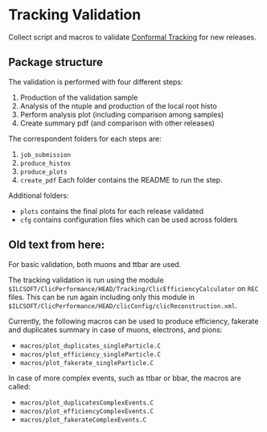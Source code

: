 # Tracking Validation

Collect script and macros to validate [Conformal Tracking](https://github.com/iLCSoft/ConformalTracking) for new releases.

## Package structure 

The validation is performed with four different steps:
1. Production of the validation sample
2. Analysis of the ntuple and production of the local root histo
3. Perform analysis plot (including comparison among samples)
4. Create summary pdf (and comparison with other releases)

The correspondent folders for each steps are:
1. `job_submission`
2. `produce_histos`
3. `produce_plots`
4. `create_pdf`
Each folder contains the README to run the step.

Additional folders:
- `plots` contains the final plots for each release validated
- `cfg` contains configuration files which can be used across folders

## Old text from here:

For basic validation, both muons and ttbar are used.

The tracking validation is run using the module `$ILCSOFT/ClicPerformance/HEAD/Tracking/ClicEfficiencyCalculator` on `REC` files.
This can be run again including only this module in `$ILCSOFT/ClicPerformance/HEAD/clicConfig/clicReconstruction.xml`.

Currently, the following macros can be used to produce efficiency, fakerate and duplicates summary in case of muons, electrons, and pions:
- `macros/plot_duplicates_singleParticle.C`
- `macros/plot_efficiency_singleParticle.C`
- `macros/plot_fakerate_singleParticle.C`

In case of more complex events, such as ttbar or bbar, the macros are called:
- `macros/plot_duplicatesComplexEvents.C`
- `macros/plot_efficiencyComplexEvents.C`
- `macros/plot_fakerateComplexEvents.C`


